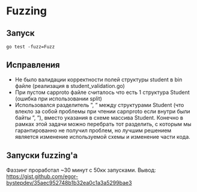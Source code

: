 # Fuzzing


## Запуск
```
go test -fuzz=Fuzz
```

## Исправления

- Не было валидации корректности полей структуры student в bin файле (реализация в student_validation.go)
- При пустом capproto файле считалось что есть 1 структура Student (ошибка при использовании split) 
- Использовался разделитель ”, ” между структурами Student (что влекло за собой проблемы при чтении capnproto если внутри были байты ”, ”), вместо указания в схеме массива Student. Конечно в рамках этой задачи можно перебрать тот разделить, с которым мы гарантированно не получил проблем, но лучшим решением является изменение используемой схемы и изменение части кода. 

## Запуски fuzzing'a

Фаззинг проработал ~30 минут с 50кк запусками. Вывод: https://gist.github.com/egor-bystepdev/35aec952748b1b32ea0c1a3a5299bae3
